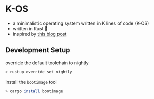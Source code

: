 # K-OS
- a minimalistic operating system written in K lines of code (K-OS)
- written in Rust 🦀
- inspired by [this blog post](https://os.phil-opp.com/)

## Development Setup

override the default toolchain to nightly
```bash
> rustup override set nightly
```

install the `bootimage` tool
```bash
> cargo install bootimage
```
